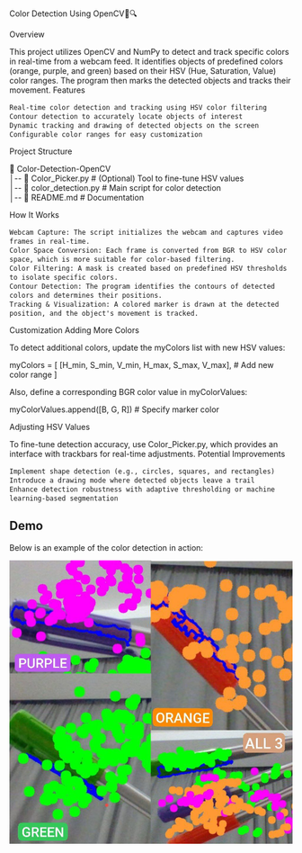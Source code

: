 Color Detection Using OpenCV🎨🔍

Overview

This project utilizes OpenCV and NumPy to detect and track specific colors in real-time from a webcam feed. It identifies objects of predefined colors (orange, purple, and green) based on their HSV (Hue, Saturation, Value) color ranges. The program then marks the detected objects and tracks their movement.
Features

    Real-time color detection and tracking using HSV color filtering
    Contour detection to accurately locate objects of interest
    Dynamic tracking and drawing of detected objects on the screen
    Configurable color ranges for easy customization

Project Structure

📂 Color-Detection-OpenCV  
│-- 📜 Color_Picker.py   # (Optional) Tool to fine-tune HSV values  
│-- 📜 color_detection.py   # Main script for color detection  
│-- 📜 README.md   # Documentation  

How It Works

    Webcam Capture: The script initializes the webcam and captures video frames in real-time.
    Color Space Conversion: Each frame is converted from BGR to HSV color space, which is more suitable for color-based filtering.
    Color Filtering: A mask is created based on predefined HSV thresholds to isolate specific colors.
    Contour Detection: The program identifies the contours of detected colors and determines their positions.
    Tracking & Visualization: A colored marker is drawn at the detected position, and the object's movement is tracked.

Customization
Adding More Colors

To detect additional colors, update the myColors list with new HSV values:

myColors = [
    [H_min, S_min, V_min, H_max, S_max, V_max],  # Add new color range
]

Also, define a corresponding BGR color value in myColorValues:

myColorValues.append([B, G, R])  # Specify marker color

Adjusting HSV Values

To fine-tune detection accuracy, use Color_Picker.py, which provides an interface with trackbars for real-time adjustments.
Potential Improvements

    Implement shape detection (e.g., circles, squares, and rectangles)
    Introduce a drawing mode where detected objects leave a trail
    Enhance detection robustness with adaptive thresholding or machine learning-based segmentation

## Demo  
Below is an example of the color detection in action:

![Color Detection Example](color_detection_demo.jpg)



